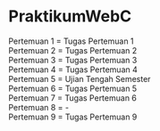 # PraktikumWebC

Pertemuan 1 = Tugas Pertemuan 1 <br>
Pertemuan 2 = Tugas Pertemuan 2 <br>
Pertemuan 3 = Tugas Pertemuan 3 <br>
Pertemuan 4 = Tugas Pertemuan 4 <br>
Pertemuan 5 = Ujian Tengah Semester <br>
Pertemuan 6 = Tugas Pertemuan 5 <br>
Pertemuan 7 = Tugas Pertemuan 6 <br>
Pertemuan 8 = - <br>
Pertemuan 9 = Tugas Pertemuan 9 <br>
